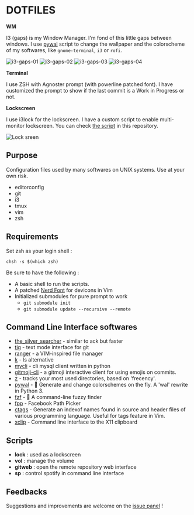 # DOTFILES

**WM**

I3 (gaps) is my Window Manager. I'm fond of this little gaps between windows. I
use [pywal](https://github.com/dylanaraps/pywal) script to change the wallpaper
and the colorscheme of my softwares, like `gnome-terminal`, `i3` or `rofi`.

![i3-gaps-01](./screenshots/colorscheme01.png)
![i3-gaps-02](./screenshots/colorscheme02.png)
![i3-gaps-03](./screenshots/colorscheme03.png)
![i3-gaps-04](./screenshots/colorscheme04.png)

**Terminal**

I use ZSH with Agnoster prompt (with powerline patched font). I have customized
the prompt to show if the last commit is a Work in Progress or not.

**Lockscreen**

I use i3lock for the lockscreen. I have a custom script to enable multi-monitor
lockscreen. You can check [the script](./scripts/lock) in this repository.

![Lock sreen](./screenshots/lock.png)

## Purpose

Configuration files used by many softwares on UNIX systems. Use at your own
risk.

- editorconfig
- git
- i3
- tmux
- vim
- zsh

## Requirements

Set zsh as your login shell :

`chsh -s $(which zsh)`

Be sure to have the following :

- A basic shell to run the scripts.
- A patched [Nerd Font](https://github.com/ryanoasis/nerd-fonts) for devicons in
  Vim
- Initialized submodules for pure prompt to work
  - `git submodule init`
  - `git submodule update --recursive --remote`

## Command Line Interface softwares

- [the_silver_searcher](https://github.com/ggreer/the_silver_searcher) -
  similar to ack but faster
- [tig](https://github.com/jonas/tig) - text mode interface for git
- [ranger](https://github.com/ranger/ranger) - a VIM-inspired file manager
- [k](https://github.com/supercrabtree/k) - ls alternative
- [mycli](https://github.com/dbcli/mycli) - cli mysql client written in python
- [gitmoji-cli](https://github.com/carloscuesta/gitmoji-cli) - a gitmoji
  interactive client for using emojis on commits.
- [z](https://github.com/rupa/z) - tracks your most used directories, based on
  'frecency'.
- [pywal](https://github.com/dylanaraps/pywal) - 🎨 Generate and change
  colorschemes on the fly. A 'wal' rewrite in Python 3.
- [fzf](https://github.com/junegunn/fzf) - 🌸 A command-line fuzzy finder
- [fpp](https://github.com/facebook/PathPicker) - Facebook Path Picker
- [ctags](http://ctags.sourceforge.net/) - Generate an indexof names found in
  source and header files of various programming language. Useful for tags
  feature in Vim.
- [xclip](https://github.com/astrand/xclip) - Command line interface to the X11
  clipboard

## Scripts

- **lock** : used as a lockscreen
- **vol** : manage the volume
- **gitweb** : open the remote repository web interface
- **sp** : control spotify in command line interface

## Feedbacks

Suggestions and improvements are welcome on the
[issue panel](https://github.com/yoannfleurydev/dotfiles/issues/new) !
